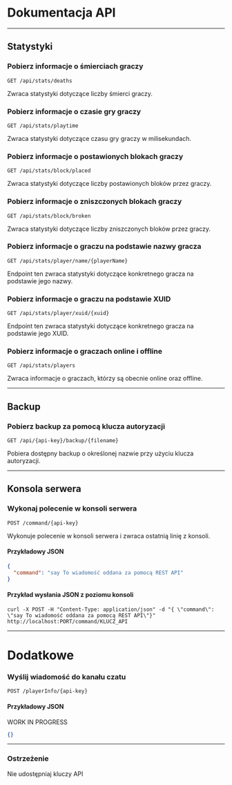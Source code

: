 # Dokumentacja API

---
## Statystyki

### Pobierz informacje o śmierciach graczy

```
GET /api/stats/deaths
```

Zwraca statystyki dotyczące liczby śmierci graczy.

### Pobierz informacje o czasie gry graczy

```
GET /api/stats/playtime
```

Zwraca statystyki dotyczące czasu gry graczy w milisekundach.

### Pobierz informacje o postawionych blokach graczy

```
GET /api/stats/block/placed
```

Zwraca statystyki dotyczące liczby postawionych bloków przez graczy.

### Pobierz informacje o zniszczonych blokach graczy

```
GET /api/stats/block/broken
```

Zwraca statystyki dotyczące liczby zniszczonych bloków przez graczy.

### Pobierz informacje o graczu na podstawie nazwy gracza

```
GET /api/stats/player/name/{playerName}
```

Endpoint ten zwraca statystyki dotyczące konkretnego gracza na podstawie jego nazwy.

### Pobierz informacje o graczu na podstawie XUID

```
GET /api/stats/player/xuid/{xuid}
```

Endpoint ten zwraca statystyki dotyczące konkretnego gracza na podstawie jego XUID.

### Pobierz informacje o graczach online i offline

```
GET /api/stats/players
```

Zwraca informacje o graczach, którzy są obecnie online oraz offline.

---

## Backup

### Pobierz backup za pomocą klucza autoryzacji

```
GET /api/{api-key}/backup/{filename}
```

Pobiera dostępny backup o określonej nazwie przy użyciu klucza autoryzacji.

---
## Konsola serwera

### Wykonaj polecenie w konsoli serwera

```
POST /command/{api-key}
```

Wykonuje polecenie w konsoli serwera i zwraca ostatnią linię z konsoli.

#### Przykładowy JSON

```json
{
  "command": "say To wiadomość oddana za pomocą REST API"
}
```

#### Przykład wysłania JSON z poziomu konsoli

```
curl -X POST -H "Content-Type: application/json" -d "{ \"command\": \"say To wiadomość oddana za pomocą REST API\"}" http://localhost:PORT/command/KLUCZ_API
```

---

# Dodatkowe

### Wyślij wiadomość do kanału czatu

```
POST /playerInfo/{api-key}
```

#### Przykładowy JSON

WORK IN PROGRESS

```json
{}
```

---

### Ostrzeżenie

Nie udostępniaj kluczy API
